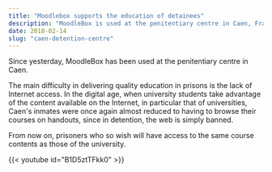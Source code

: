 ```yaml
---
title: "Moodlebox supports the education of detainees"
description: "MoodleBox is used at the penitentiary centre in Caen, France, to support the education of detainees."
date: 2018-02-14
slug: "caen-detention-centre"
---
```

Since yesterday, MoodleBox has been used at the penitentiary centre in Caen.

The main difficulty in delivering quality education in prisons is the lack of Internet access. In the digital age, when university students take advantage of the content available on the Internet, in particular that of universities, Caen's inmates were once again almost reduced to having to browse their courses on handouts, since in detention, the web is simply banned.

From now on, prisoners who so wish will have access to the same course contents as those of the university.

{{< youtube id="B1D5ztTFkk0" >}}
